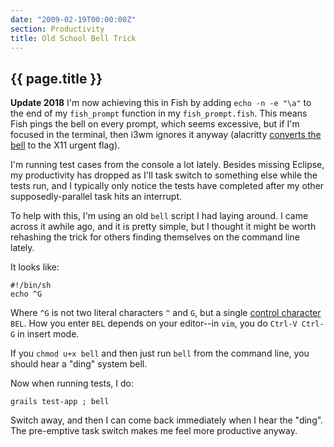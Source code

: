 ```yaml
---
date: "2009-02-19T00:00:00Z"
section: Productivity
title: Old School Bell Trick
---
```


<h2>{{ page.title }}</h2>

**Update 2018** I'm now achieving this in Fish by adding `echo -n -e "\a"` to the end of my `fish_prompt` function in my `fish_prompt.fish`. This means Fish pings the bell on every prompt, which seems excessive, but if I'm focused in the terminal, then i3wm ignores it anyway (alacritty [converts the bell](https://github.com/jwilm/alacritty/pull/812) to the X11 urgent flag).

I'm running test cases from the console a lot lately. Besides missing Eclipse, my productivity has dropped as I'll task switch to something else while the tests run, and I typically only notice the tests have completed after my other supposedly-parallel task hits an interrupt.

To help with this, I'm using an old `bell` script I had laying around. I came across it awhile ago, and it is pretty simple, but I thought it might be worth rehashing the trick for others finding themselves on the command line lately.

It looks like:

    #!/bin/sh
    echo ^G

Where `^G` is not two literal characters `^` and `G`, but a single [control character][1] `BEL`. How you enter `BEL` depends on your editor--in `vim`, you do `Ctrl-V Ctrl-G` in insert mode.

If you `chmod u+x bell` and then just run `bell` from the command line, you should hear a "ding" system bell.

Now when running tests, I do:

    grails test-app ; bell

Switch away, and then I can come back immediately when I hear the "ding". The pre-emptive task switch makes me feel more productive anyway.

[1]: http://www.bo.infn.it/alice/alice-doc/mll-doc/linux/vi-ex/node15.html

